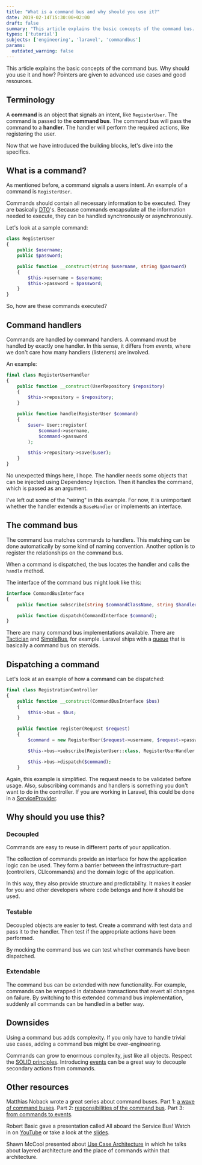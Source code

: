 ```yaml
---
title: "What is a command bus and why should you use it?"
date: 2019-02-14T15:30:00+02:00
draft: false
summary: "This article explains the basic concepts of the command bus. Why should you use it and how? Pointers are given to advanced use cases and good resources."
types: ['tutorial']
subjects: ['engineering', 'laravel', 'commandbus']
params:
  outdated_warning: false
---
```

This article explains the basic concepts of the command bus. Why should you use it and how? Pointers are given to advanced use cases and good resources.

## Terminology

A **command** is an object that signals an intent, like `RegisterUser`.
The command is passed to the **command bus**.
The command bus will pass the command to a **handler**.
The handler will perform the required actions, like registering the user.

Now that we have introduced the building blocks, let's dive into the specifics.

## What is a command?

As mentioned before, a command signals a users intent. An example of a command is `RegisterUser`.

Commands should contain all necessary information to be executed. They are basically [DTO](https://en.wikipedia.org/wiki/Data_transfer_object)'s. Because commands encapsulate all the information needed to execute, they can be handled synchronously or asynchronously.

Let's look at a sample command:
```php
class RegisterUser
{
    public $username;
    public $password;

    public function __construct(string $username, string $password)
    {
        $this->username = $username;
        $this->password = $password;
    }
}
```

So, how are these commands executed?

## Command handlers

Commands are handled by command handlers. A command must be handled by exactly one handler. In this sense, it differs from *events*, where we don't care how many handlers (listeners) are involved.

An example:
```php
final class RegisterUserHandler
{
    public function __construct(UserRepository $repository)
    {
        $this->repository = $repository;
    }

    public function handle(RegisterUser $command)
    {
        $user= User::register(
            $command->username,
            $command->password
        );

        $this->repository->save($user);
    }
}
```

No unexpected things here, I hope. The handler needs some objects that can be injected using Dependency Injection. Then it handles the command, which is passed as an argument.

I've left out some of the "wiring" in this example. For now, it is unimportant whether the handler extends a `BaseHandler` or implements an interface.

## The command bus

The command bus matches commands to handlers. This matching can be done automatically by some kind of naming convention. Another option is to register the relationships on the command bus.

When a command is dispatched, the bus locates the handler and calls the `handle` method.

The interface of the command bus might look like this:
```php
interface CommandBusInterface
{
    public function subscribe(string $commandClassName, string $handlerClassName);

    public function dispatch(CommandInterface $command);
}
```

There are many command bus implementations available. There are [Tactician](http://tactician.thephpleague.com/) and [SimpleBus](http://docs.simplebus.io/en/latest/), for example. Laravel ships with a [queue](https://laravel.com/docs/5.7/queues) that is basically a command bus on steroids.

## Dispatching a command

Let's look at an example of how a command can be dispatched:
```php
final class RegistrationController
{
    public function __construct(CommandBusInterface $bus)
    {
        $this->bus = $bus;
    }

    public function register(Request $request)
    {
        $command = new RegisterUser($request->username, $request->password);

        $this->bus->subscribe(RegisterUser::class, RegisterUserHandler::class);

        $this->bus->dispatch($command);
    }
```

Again, this example is simplified. The request needs to be validated before usage. Also, subscribing commands and handlers is something you don't want to do in the controller. If you are working in Laravel, this could be done in a [ServiceProvider](/articles/34-laravel-service-provider-examples).

## Why should you use this?
### Decoupled
Commands are easy to reuse in different parts of your application.

The collection of commands provide an interface for how the application logic can be used. They form a barrier between the infrastructure-part (controllers, CLIcommands) and the domain logic of the application.

In this way, they also provide structure and predictability. It makes it easier for you and other developers where code belongs and how it should be used.

### Testable
Decoupled objects are easier to test. Create a command with test data and pass it to the handler. Then test if the appropriate actions have been performed.

By mocking the command bus we can test whether commands have been dispatched.

### Extendable
The command bus can be extended with new functionality. For example, commands can be wrapped in database transactions that revert all changes on failure. By switching to this extended command bus implementation, suddenly all commands can be handled in a better way.

## Downsides
Using a command bus adds complexity. If you only have to handle trivial use cases, adding a command bus might be over-engineering.

Commands can grow to enormous complexity, just like all objects. Respect the [SOLID principles](/articles/51-8-resources-to-learn-about-solid-design-principles). Introducing [events](https://matthiasnoback.nl/2015/01/from-commands-to-events/) can be a great way to decouple secondary actions from commands.

## Other resources
Matthias Noback wrote a great series about command buses. Part 1: [a wave of command buses](https://matthiasnoback.nl/2015/01/a-wave-of-command-buses/). Part 2: [responsibilities of the command bus](https://matthiasnoback.nl/2015/01/responsibilities-of-the-command-bus/). Part 3: [from commands to events](https://matthiasnoback.nl/2015/01/from-commands-to-events/).

Robert Basic gave a presentation called All aboard the Service Bus! Watch in on [YouTube](https://www.youtube.com/watch?v=9UCIR9UnsTo) or take a look at the [slides](https://speakerdeck.com/robertbasic/all-aboard-the-service-bus-2).

Shawn McCool presented about [Use Case Architecture](https://youtu.be/2_380DKU93U?t=430) in which he talks about layered architecture and the place of commands within that architecture.